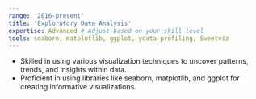 ```yaml
---
range: '2016-present'
title: 'Exploratory Data Analysis'
expertise: Advanced # Adjust based on your skill level
tools: seaborn, matplotlib, ggplot, ydata-profiling, Sweetviz
---
```


- Skilled in using various visualization techniques to uncover patterns, trends, and insights within data.
- Proficient in using libraries like seaborn, matplotlib, and ggplot for creating informative visualizations.
